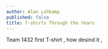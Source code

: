 ```yaml
---
author: Alan Lohkamp
published: false
title: T-shirts Through the Years
---
```

Team 1432 first T-shirt , how desind it , 
